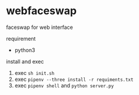 # webfaceswap
faceswap for web interface

requirement
* python3

install and exec
1. exec `sh init.sh`
2. exec `pipenv --three install -r requiments.txt`
3. exec `pipenv shell` and `python server.py`
